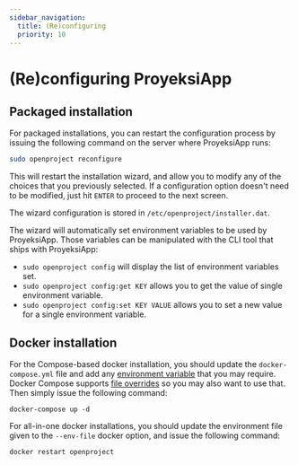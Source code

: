 ```yaml
---
sidebar_navigation:
  title: (Re)configuring
  priority: 10
---
```


# (Re)configuring ProyeksiApp

## Packaged installation

For packaged installations, you can restart the configuration process by issuing the following command on the server where ProyeksiApp runs:

```bash
sudo openproject reconfigure
```

This will restart the installation wizard, and allow you to modify any of the choices that you previously selected. If a configuration option doesn't need to be modified, just hit `ENTER` to proceed to the next screen.

The wizard configuration is stored in `/etc/openproject/installer.dat`.

The wizard will automatically set environment variables to be used by ProyeksiApp. Those variables can be manipulated with the CLI tool that ships with ProyeksiApp:

* `sudo openproject config` will display the list of environment variables set.
* `sudo openproject config:get KEY` allows you to get the value of single environment variable.
* `sudo openproject config:set KEY VALUE` allows you to set a new value for a single environment variable.

## Docker installation

For the Compose-based docker installation, you should update the `docker-compose.yml` file and add any [environment variable](../../configuration/environment) that you may require. Docker Compose supports [file overrides](https://docs.docker.com/compose/extends/) so you may also want to use that. Then simply issue the following command:

```
docker-compose up -d
```

For all-in-one docker installations, you should update the environment file given to the `--env-file` docker option, and issue the following command:

```bash
docker restart openproject
```
